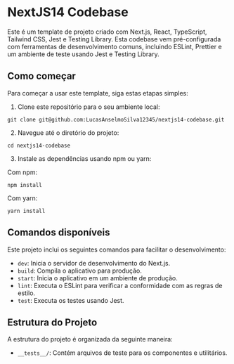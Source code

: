 # NextJS14 Codebase

Este é um template de projeto criado com Next.js, React, TypeScript, Tailwind CSS, Jest e Testing Library. Esta codebase vem pré-configurada com ferramentas de desenvolvimento comuns, incluindo ESLint, Prettier e um ambiente de teste usando Jest e Testing Library.

## Como começar

Para começar a usar este template, siga estas etapas simples:

1. Clone este repositório para o seu ambiente local:

```
git clone git@github.com:LucasAnselmoSilva12345/nextjs14-codebase.git
```

2. Navegue até o diretório do projeto:

```
cd nextjs14-codebase
```

3. Instale as dependências usando npm ou yarn:

Com npm:

```
npm install
```

Com yarn:

```
yarn install
```

## Comandos disponíveis

Este projeto inclui os seguintes comandos para facilitar o desenvolvimento:

- `dev`: Inicia o servidor de desenvolvimento do Next.js.
- `build`: Compila o aplicativo para produção.
- `start`: Inicia o aplicativo em um ambiente de produção.
- `lint`: Executa o ESLint para verificar a conformidade com as regras de estilo.
- `test`: Executa os testes usando Jest.

## Estrutura do Projeto

A estrutura do projeto é organizada da seguinte maneira:

- `__tests__/`: Contém arquivos de teste para os componentes e utilitários.
